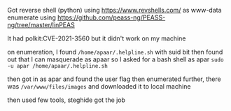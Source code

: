 Got reverse shell (python) using https://www.revshells.com/ as www-data
enumerate using https://github.com/peass-ng/PEASS-ng/tree/master/linPEAS

It had polkit:CVE-2021-3560 but it didn't work on my machine

on enumeration, I found `/home/apaar/.helpline.sh` with suid bit
then found out that I can masquerade as apaar so I asked for a bash shell as apar
`sudo -u apar /home/apaar/.helpline.sh`

then got in as apar and found the user flag
then enumerated further, there was `/var/www/files/images` and downloaded it to local machine

then used few tools, steghide got the job 